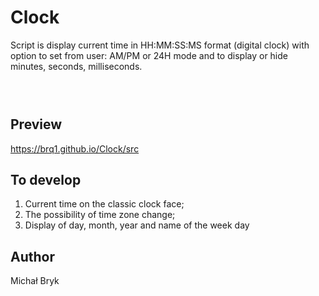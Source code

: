# Clock

Script is display current time in HH:MM:SS:MS format (digital clock) with option to set from user: AM/PM or 24H mode and to display or hide minutes, seconds, milliseconds.

```js

  
```
## Preview

https://brq1.github.io/Clock/src

## To develop

1. Current time on the classic clock face;
2. The possibility of time zone change;
3. Display of day, month, year and name of the week day

## Author

Michał Bryk
